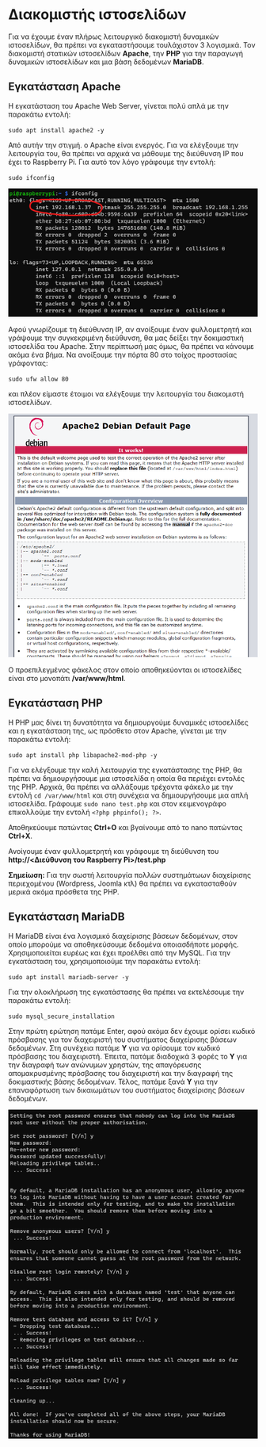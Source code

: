 # Διακομιστής ιστοσελίδων

Για να έχουμε έναν πλήρως λειτουργικό διακομιστή δυναμικών ιστοσελίδων, θα πρέπει να εγκαταστήσουμε τουλάχιστον 3 λογισμικά. Τον διακομιστή στατικών ιστοσελίδων **Apache**, την **PHP** για την παραγωγή δυναμικών ιστοσελίδων και μια βάση δεδομένων **MariaDB**.

## Εγκατάσταση Apache

Η εγκατάσταση του Apache Web Server, γίνεται πολύ απλά με την παρακάτω εντολή:

`sudo apt install apache2 -y`

Από αυτήν την στιγμή. ο Apache είναι ενεργός. Για να ελέγξουμε την λειτουργία του, θα πρέπει να αρχικά να μάθουμε της διεύθυνση ΙΡ που έχει το Raspberry Pi. Για αυτό τον λόγο γράφουμε την εντολή:

`sudo ifconfig`

<p align="center">
    <img src="images/ip-address.png" alt="Η διεύθυνση ΙΡ του Raspberry Pi" />
</p>

Αφού γνωρίζουμε τη διεύθυνση ΙΡ, αν ανοίξουμε έναν φυλλομετρητή και γράψουμε την συγκεκριμένη διεύθυνση, θα μας δείξει την δοκιμαστική ιστοσελίδα του Apache. Στην περίπτωσή μας όμως, θα πρέπει να κάνουμε ακόμα ένα βήμα. Να ανοίξουμε την πόρτα 80 στο τοίχος προστασίας γράφοντας:

`sudo ufw allow 80`

και πλέον είμαστε έτοιμοι να ελέγξουμε την λειτουργία του διακομιστή ιστοσελίδων.

<p align="center">
    <img src="images/apache-first-page.png" alt="Δοκιμαστική ιστοσελίδα Apache" />
</p>

Ο προεπιλεγμένος φάκελος στον οποίο αποθηκεύονται οι ιστοσελίδες είναι στο μονοπάτι **/var/www/html**.

## Εγκατάσταση PHP

Η PHP μας δίνει τη δυνατότητα να δημιουργούμε δυναμικές ιστοσελίδες και η εγκατάσταση της, ως πρόσθετο στον Apache, γίνεται με την παρακάτω εντολή:

`sudo apt install php libapache2-mod-php -y`

Για να ελέγξουμε την καλή λειτουργία της εγκατάστασης της PHP, θα πρέπει να δημιουργήσουμε μια ιστοσελίδα η οποία θα περιέχει εντολές της PHP. Αρχικά, θα πρέπει να αλλάξουμε τρέχοντα φάκελο με την εντολή `cd /var/www/html` και στη συνέχεια να δημιουργήσουμε μια απλή ιστοσελίδα. Γράφουμε `sudo nano test.php` και στον κειμενογράφο επικολλούμε την εντολή `<?php phpinfo(); ?>`. 

Αποθηκεύουμε πατώντας **Ctrl+O** και βγαίνουμε από το nano πατώντας **Ctrl+X**.

Ανοίγουμε έναν φυλλομετρητή και γράφουμε τη διεύθυνση του **http://<Διεύθυνση του Raspberry Pi>/test.php**

**Σημείωση:** Για την σωστή λειτουργία πολλών συστημάτωων διαχείρισης περιεχομένου (Wordpress, Joomla κτλ) θα πρέπει να εγκατασταθούν μερικά ακόμα πρόσθετα της PHP.

## Εγκατάσταση MariaDB

Η MariaDB είναι ένα λογισμικό διαχείρισης βάσεων δεδομένων, στον οποίο μπορούμε να αποθηκεύσουμε δεδομένα οποιασδήποτε μορφής. Χρησιμοποιείται ευρέως και έχει προέλθει από την MySQL. Για την εγκατάσταση του, χρησιμοποιούμε την παρακάτω εντολή:

`sudo apt install mariadb-server -y`

Για την ολοκλήρωση της εγκατάστασης θα πρέπει να εκτελέσουμε την παρακάτω εντολή:

`sudo mysql_secure_installation`

Στην πρώτη ερώτηση πατάμε Enter, αφού ακόμα δεν έχουμε ορίσει κωδικό πρόσβασης για τον διαχειριστή του συστήματος διαχείρισης βάσεων δεδομένων. Στη συνέχεια πατάμε **Y** για να ορίσουμε τον κωδικό πρόσβασης του διαχειριστή. Έπειτα, πατάμε διαδοχικά 3 φορές το **Υ** για την διαγραφή των ανώνυμων χρηστών, της απαγόρευσης απομακρυσμένης πρόσβασης του διαχειριστή και την διαγραφή της δοκιμαστικής βάσης δεδομένων. Τέλος, πατάμε ξανά **Υ** για την επαναφόρτωση των δικαιωμάτων του συστήματος διαχείρισης βάσεων δεδομένων.

<p align="center">
    <img src="images/mysql.png" alt="Ρύθμιση MariaDB" />
</p>